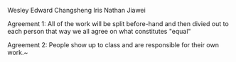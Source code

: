 Wesley
Edward
Changsheng
Iris
Nathan
Jiawei

Agreement 1: All of the work will be split before-hand and then divied out to each person that way we all agree on what constitutes "equal"

Agreement 2: People show up to class and are responsible for their own work.~        
